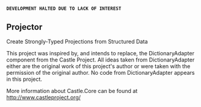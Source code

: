 #### `DEVELOPMENT HALTED DUE TO LACK OF INTEREST`

## Projector

Create Strongly-Typed Projections from Structured Data

This project was inspired by, and intends to replace, the DictionaryAdapter
component from the Castle Project.  All ideas taken from DictionaryAdapter
either are the original work of this project's author or were taken with the
permission of the original author.  No code from DictionaryAdapter appears in
this project.

More information about Castle.Core can be found at
http://www.castleproject.org/
